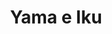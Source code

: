 --- 
title: "Yama e Iku"
publishdate: "2019-5-4T16:48:46+02:00"
src: "https://365manga.net/manga/yama-e-iku"
image: "https://data.365manga.net/images/thumbnails/19493-yama-e-iku.jpg"
description: "In the Anywhere But Here series: V.1 - Yama e Iku • Yama e Iku (Going to the Mountains) It's about a sensitive writer with an overactive imagination and intolerance for the banalities of everyday life. • Yanagi Ki (The Willow Tree) A woman stands day to day under a growing willow tree and watches the people who pass by... V.2 - Sphinx V.3 - Haru no Ogawa"
---